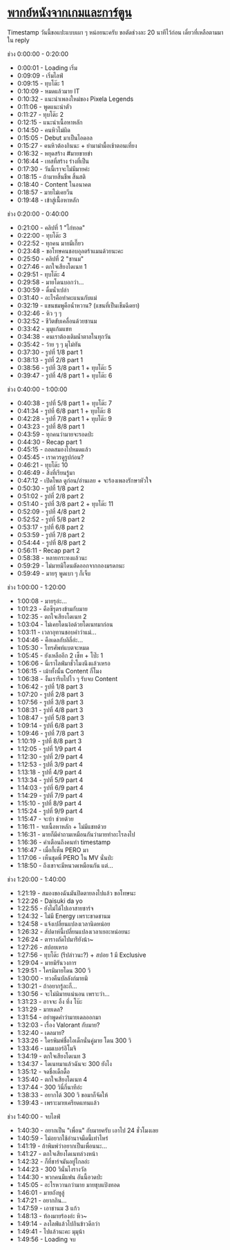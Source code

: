 # [พากย์หนังจากเกมและการ์ตูน](https://www.youtube.com/watch?v=nO1oxiKYkM4)

Timestamp วันนี้ขอแปะแบบเผา ๆ หน่อยนะครับ ขอตัดช่วงละ 20 นาทีไว้ก่อน เดี๋ยวที่เหลือตามมาใน reply

ช่วง 0:00:00 - 0:20:00

- 0:00:01 - Loading เริ่ม
- 0:09:09 - เริ่มไลฟ์
- 0:09:15 - ทุบโต๊ะ 1
- 0:10:09 - หมดแล้วมาย IT
- 0:10:32 - แนะนำเพลงใหม่ของ Pixela Legends
- 0:11:06 - พูดแนะนำตัว
- 0:11:27 - ทุบโต๊ะ 2
- 0:12:15 - แนะนำเนื้อหาหลัก
- 0:14:50 - คนหิวไม่ผิด
- 0:15:05 - Debut มาเป็นไอดอล
- 0:15:27 - คนหิวต้องกินนะ + ยำมาม่ามื้อเช้าตอนเที่ยง
- 0:16:32 - หยุดสร้าง #มายขายขำ
- 0:16:44 - เทสที่สร้าง ร่างที่เป็น
- 0:17:30 - วันนี้เราจะไม่มีมายค่ะ
- 0:18:15 - ถ้ามายสิ้นชืพ สิ้นสติ
- 0:18:40 - Content ในอนาคต
- 0:18:57 - มายไม่เคยวีน
- 0:19:48 - เข้าสู่เนื้อหาหลัก

ช่วง 0:20:00 - 0:40:00

- 0:21:00 - คลิปที่ 1 "ไก่ทอด"
- 0:22:00 - ทุบโต๊ะ 3
- 0:22:52 - ทุกคน มายมีเกี๊ยว
- 0:23:48 - ขอโทษคนชอบอุลตร้าแมนด้วยนะคะ
- 0:25:50 - คลิปที่ 2 "ชานม"
- 0:27:46 - ตกใจเสียงโดเนท 1
- 0:29:51 - ทุบโต๊ะ 4
- 0:29:58 - มายโดนบอกว่า...
- 0:30:59 - ดื่มน้ำเปล่า
- 0:31:40 - อะไรคือทำคะแนนกับแม่
- 0:32:19 - แขนชมพูคือน้ำหวาน? (แขนที่เป็นเข็มฉีดยา)
- 0:32:46 - หิว ๆ ๆ
- 0:32:52 - ชีวิตขับเคลื่อนด้วยชานม
- 0:33:42 - มุมุแก้มแชท
- 0:34:38 - คนเราต้องเติมน้ำตาลในทุกวัน
- 0:35:42 - ว้าย ๆ ๆ มุไม่ทัน
- 0:37:30 - รูปที่ 1/8 part 1
- 0:38:13 - รูปที่ 2/8 part 1
- 0:38:56 - รูปที่ 3/8 part 1 + ทุบโต๊ะ 5
- 0:39:47 - รูปที่ 4/8 part 1 + ทุบโต๊ะ 6

ช่วง 0:40:00 - 1:00:00

- 0:40:38 - รูปที่ 5/8 part 1 + ทุบโต๊ะ 7
- 0:41:34 - รูปที่ 6/8 part 1 + ทุบโต๊ะ 8
- 0:42:28 - รูปที่ 7/8 part 1 + ทุบโต๊ะ 9
- 0:43:23 - รูปที่ 8/8 part 1
- 0:43:59 - ทุกคนว่ามายจะรอดป่ะ
- 0:44:30 - Recap part 1
- 0:45:15 - ถอดสมองไปหมดแล้ว
- 0:45:45 - เราควรดูรูปก่อน?
- 0:46:21 - ทุบโต๊ะ 10
- 0:46:49 - สิ่งที่เรียนรู้มา
- 0:47:12 - เปิดโพล ดูก่อน/อ่านเลย + จะร้องเพลงรักษาหัวใจ
- 0:50:30 - รูปที่ 1/8 part 2
- 0:51:02 - รูปที่ 2/8 part 2
- 0:51:40 - รูปที่ 3/8 part 2 + ทุบโต๊ะ 11
- 0:52:09 - รูปที่ 4/8 part 2
- 0:52:52 - รูปที่ 5/8 part 2
- 0:53:17 - รูปที่ 6/8 part 2
- 0:53:59 - รูปที่ 7/8 part 2
- 0:54:44 - รูปที่ 8/8 part 2
- 0:56:11 - Recap part 2
- 0:58:38 - หลายกระทงแล้วนะ
- 0:59:29 - ไม่มายมิโดนตัดออกจากกองมรดกนะ
- 0:59:49 - มายรุ พูดเบา ๆ ก็เจ็บ

ช่วง 1:00:00 - 1:20:00

- 1:00:08 - มายรุอ่ะ...
- 1:01:23 - คือซึรุตรงข้ามกับมาย
- 1:02:35 - ตกใจเสียงโดเนท 2
- 1:03:04 - ไม่เคยโดนง้อด้วยโดเนทมาก่อน
- 1:03:11 - เวลาอุทานชอบคำว่าแม่...
- 1:04:46 - คือเดลกับลิลี่อ่ะ...
- 1:05:30 - โทรศัพท์แบตจะหมด
- 1:05:45 - ยังเหลืออีก 2 เช็ท + โป๊ะ 1
- 1:06:06 - นี่เราไลฟ์มาชั่วโมงนึงแล้วเหรอ
- 1:06:15 - เม้าทั้งนั้น Content กี่โมง
- 1:06:38 - งั้นเรารีบไปไว ๆ รับจบ Content
- 1:06:42 - รูปที่ 1/8 part 3
- 1:07:20 - รูปที่ 2/8 part 3
- 1:07:56 - รูปที่ 3/8 part 3
- 1:08:31 - รูปที่ 4/8 part 3
- 1:08:47 - รูปที่ 5/8 part 3
- 1:09:14 - รูปที่ 6/8 part 3
- 1:09:46 - รูปที่ 7/8 part 3
- 1:10:19 - รูปที่ 8/8 part 3
- 1:12:05 - รูปที่ 1/9 part 4
- 1:12:30 - รูปที่ 2/9 part 4
- 1:12:53 - รูปที่ 3/9 part 4
- 1:13:18 - รูปที่ 4/9 part 4
- 1:13:34 - รูปที่ 5/9 part 4
- 1:14:03 - รูปที่ 6/9 part 4
- 1:14:29 - รูปที่ 7/9 part 4
- 1:15:10 - รูปที่ 8/9 part 4
- 1:15:24 - รูปที่ 9/9 part 4
- 1:15:47 - จะบ้า ช่วยด้วย
- 1:16:11 - จบเนื้อหาหลัก + ไม่มีแชทด้วย
- 1:16:31 - มายก็มีคำถามเหมือนกันว่ามายทำอะไรลงไป
- 1:16:36 - คำเตือนถึงคนทำ timestamp
- 1:16:47 - เมื่อกี้เห็น PERO มา
- 1:17:06 - เห็นชุดพี่ PERO ใน MV นั่นป่ะ
- 1:18:50 - ถึงเขาจะมีหนวดเหมือนกัน แต่...

ช่วง 1:20:00 - 1:40:00

- 1:21:19 - สมองของฉันมันปิดตายลงไปแล้ว ขอโทษนะ
- 1:22:26 - Daisuki da yo
- 1:22:55 - ยังไม่ได้ไปเอาสายชาร์จ
- 1:24:32 - ไม่มี Energy เพราะขาดชานม
- 1:24:58 - แจ้งเปลี่ยนแปลงเวลานิดหน่อย
- 1:26:32 - สัปดาห์นี้เปลี่ยนแปลงเวลาเยอะหน่อยนะ
- 1:26:24 - ตารางถัดไปมารึยังน้า~
- 1:27:26 - สปอยเหรอ
- 1:27:56 - ทุบโต๊ะ (รึปล่าวนะ?) + สปอย 1 มี Exclusive
- 1:29:04 - มายมิรันวงการ
- 1:29:51 - ใครมิมายโดน 300 วิ
- 1:30:00 - ทวงคืนบัลลังก์มายมิ
- 1:30:21 - ถ้าอยากรู้ละก็...
- 1:30:56 - จะไม่มิมายแน่นอน เพราะว่า...
- 1:31:23 - อาจจะ อิ้ง ทึ่ง โบ๊ะ
- 1:31:29 - มายเดล?
- 1:31:54 - อย่าพูดคำว่ามายเดลออกมา
- 1:32:03 - เรื่อง Valorant กับมาย?
- 1:32:40 - เดลมาย?
- 1:33:26 - ใครพิมพ์ชื่อไอเด็กนั่นคู่มาย โดน 300 วิ
- 1:33:46 - เมมเบอร์อิโมจิ
- 1:34:19 - ตกใจเสียงโดเนท 3
- 1:34:37 - โดเนทมาแล้วฉันจะ 300 ยังไง
- 1:35:12 - จดชื่อเด็กดื้อ
- 1:35:40 - ตกใจเสียงโดเนท 4
- 1:37:44 - 300 วินี่กี่นาทีอ่ะ
- 1:38:33 - อยากได้ 300 วิ ขอมาก็จัดให้
- 1:39:43 - เพราะมายเครียดแทนแล้ว

ช่วง 1:40:00 - จบไลฟ์

- 1:40:30 - อยากเป็น "เพื่อน" กับมายครับ เอาไป 24 ชั่วโมงเลย
- 1:40:59 - ไม่อยากใช้อำนาจมืดนี้เท่าไหร่
- 1:41:19 - ถ้าพิมพ์ว่าอยากเป็นเพื่อนนะ...
- 1:41:27 - ตกใจเสียงโดเนทล่วงหน้า
- 1:42:32 - ก็ที่ชาร์จมันอยู่ไกลอ่ะ
- 1:44:23 - 300 วินั่นไงรางวัล
- 1:44:30 - พวกคนมีแฟน อันนี้อวดป่ะ
- 1:45:05 - อะไรหวานกว่ามาย มายชุบแป้งทอด
- 1:46:01 - มายถังหูลู่
- 1:47:21 - อยากกิน...
- 1:47:59 - เอาชานม 3 แก้ว
- 1:48:13 - ท้องมายร้องอ่ะ หิว~
- 1:49:14 - ลงไลฟ์แล้วไปกินข้าวดีกว่า
- 1:49:41 - ไปแล้วนะคะ มุมุน้า
- 1:49:56 - Loading จบ

